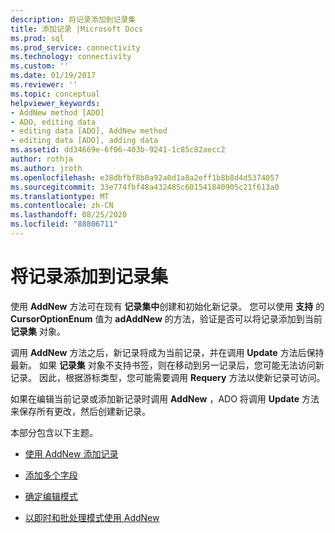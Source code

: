 ```yaml
---
description: 将记录添加到记录集
title: 添加记录 |Microsoft Docs
ms.prod: sql
ms.prod_service: connectivity
ms.technology: connectivity
ms.custom: ''
ms.date: 01/19/2017
ms.reviewer: ''
ms.topic: conceptual
helpviewer_keywords:
- AddNew method [ADO]
- ADO, editing data
- editing data [ADO], AddNew method
- editing data [ADO], adding data
ms.assetid: dd34669e-6f06-403b-9241-1c85c82aecc2
author: rothja
ms.author: jroth
ms.openlocfilehash: e38dbfbf8b0a92a0d1a8a2eff1b8b8d4d5374057
ms.sourcegitcommit: 33e774fbf48a432485c601541840905c21f613a0
ms.translationtype: MT
ms.contentlocale: zh-CN
ms.lasthandoff: 08/25/2020
ms.locfileid: "88806711"
---
```

# <a name="adding-records-to-a-recordset"></a>将记录添加到记录集
使用 **AddNew** 方法可在现有 **记录集中**创建和初始化新记录。 您可以使用 **支持** 的 **CursorOptionEnum** 值为 **adAddNew** 的方法，验证是否可以将记录添加到当前 **记录集** 对象。

 调用 **AddNew** 方法之后，新记录将成为当前记录，并在调用 **Update** 方法后保持最新。 如果 **记录集** 对象不支持书签，则在移动到另一记录后，您可能无法访问新记录。 因此，根据游标类型，您可能需要调用 **Requery** 方法以使新记录可访问。

 如果在编辑当前记录或添加新记录时调用 **AddNew** ，ADO 将调用 **Update** 方法来保存所有更改，然后创建新记录。

 本部分包含以下主题。

-   [使用 AddNew 添加记录](./adding-records-using-addnew.md)

-   [添加多个字段](./adding-multiple-fields.md)

-   [确定编辑模式](./determining-edit-mode.md)

-   [以即时和批处理模式使用 AddNew](./using-addnew-in-immediate-and-batch-modes.md)